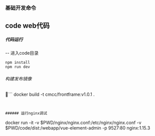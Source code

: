 ### 基础开发命令


code web代码
--


##### 代码运行
--
进入code目录

```
npm install 
npm run dev
```



###### 构建发布镜像

```
docker build -t cmcc/frontframe:v1.0.1 .
```


###### 运行nginx调试
```
docker run -it -v $PWD/nginx/nginx.conf:/etc/nginx/nginx.conf -v $PWD/code/dist:/webapp/vue-element-admin -p 9527:80 nginx:1.15.3
```